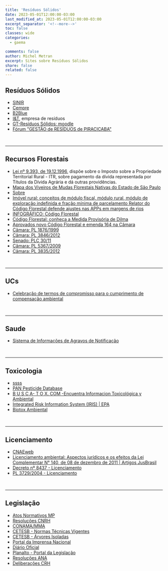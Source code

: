 ```yaml
---
title: 'Resíduos Sólidos'
date: 2023-05-01T12:00:00-03:00
last_modified_at: 2023-05-01T12:00:00-03:00
excerpt_separator: '<!--more-->'
toc: false
classes: wide
categories:
  - gaema

comments: false
author: Michel Metran
excerpt: Sites sobre Resíduos Sólidos
share: false
related: false
---
```


## Resíduos Sólidos

- [SINIR](https://www.sinir.gov.br/)
- [Cempre](https://cempre.org.br/)
- [B2Blue](https://www.b2blue.com)
- [I&T](https://ietsp.com.br), empresa de resíduos
- [GT-Resíduos Sólidos: moodle](https://esmpsp.nucleoead.net/moodle4/)
- [Fórum "GESTÃO de RESÍDUOS de PIRACICABA"](https://forumresiduospira.wordpress.com/)

<br>

---

## Recursos Florestais

- [Lei nº 9.393, de 19.12.1996](http://www.planalto.gov.br/ccivil_03/LEIS/L9393.htm), dispõe sobre o Imposto sobre a Propriedade Territorial Rural - ITR, sobre pagamento da dívida representada por Títulos da Dívida Agrária e dá outras providências.
- [Mapa dos Viveiros de Mudas Florestais Nativas do Estado de São Paulo](https://www.google.com/maps/d/u/0/viewer?mid=1vGBCrllIKGmUYfk3gUImdUMGqj8)
- [Sobre](https://sobrestauracao.org/)
- [Imóvel rural: conceitos de módulo fiscal, módulo rural, módulo de exploração indefinida e fração mínima de parcelamento ](http://eduardoaugusto-irib.blogspot.com/2010/06/imovel-rural-conceitos-de-modulo-fiscal.html)
  [Relator do Código Florestal defende ajustes nas APPs em margens de rios](https://www.camara.leg.br/noticias/372093-relator-do-codigo-florestal-defende-ajustes-nas-apps-em-margens-de-rios/)
- [INFOGRÁFICO: Código Florestal](https://g1.globo.com/natureza/noticia/2012/05/infografico-codigo-florestal.html)
- [Código Florestal: conheça a Medida Provisória de Dilma](https://www.noticiasagricolas.com.br/noticias/codigo-florestal/106298-codigo-florestal-publicada-medida-provisoria-que-altera-vetos-e-modificacoes.html#.ZFBUSM7MK3A)
- [Aprovados novo Código Florestal e emenda 164 na Câmara](https://www.noticiasagricolas.com.br/noticias/codigo-florestal/89406-brasilia-urgente-aprovado-substitutivo-de-aldo-rebelo-na-camara-dos-deputados.html#.ZFBUbs7MK3A)
- [Câmara: PL 1876/1999](http://www.camara.gov.br/proposicoesWeb/fichadetramitacao?idProposicao=17338)
- [Câmara: PL 3846/2012](http://www.camara.gov.br/proposicoesWeb/fichadetramitacao?idProposicao=544247)
- [Senado: PLC 30/11](http://www.senado.gov.br/atividade/materia/detalhes.asp?p_cod_mate=100475)
- [Câmara: PL 5367/2009](http://www.camara.gov.br/proposicoesWeb/fichadetramitacao?idProposicao=437370)
- [Câmara: PL 3835/2012](http://www.camara.gov.br/proposicoesWeb/fichadetramitacao?idProposicao=543949)

<br>

---

## UCs

- [Celebração de termos de compromisso para o cumprimento de compensação ambiental](https://www.saesadvogados.com.br/2014/11/25/icmbio-publica-nova-norma-para-a-celebracao-de-termos-de-compromisso-para-o-cumprimento-de-compensacao-ambiental/)

<br>

---

## Saude

- [Sistema de Informações de Agravos de Notificação](http://portalweb04.saude.gov.br/sinan_net/default.asp)

<br>

---

## Toxicologia

- [ssss](https://sistemasinter.cetesb.sp.gov.br/produtos/produto_consulta_completa.asp)
- [PAN Pesticide Database](http://www.pesticideinfo.org/)
- [B U S C A- T O X. COM -Encuentra Informacion Toxicológica y Ambiental](http://busca-tox.com/)
- [Integrated Risk Information System (IRIS) | EPA](http://www.epa.gov/IRIS/)
- [Biotox Ambiental](http://www.biotoxambiental.com.br/)

<br>

---

## Licenciamento

- [CNAEweb](http://www.cnae.ibge.gov.br/)
- [Licenciamento ambiental: Aspectos jurídicos e os efeitos da Lei Complementar N° 140, de 08 de dezembro de 2011 | Artigos JusBrasil](http://carollinasalle.jusbrasil.com.br/artigos/122137478/licenciamento-ambiental-aspectos-juridicos-e-os-efeitos-da-lei-complementar-n-140-de-08-de-dezembro-de-2011?utm_campaign=newsletter&utm_medium=email&utm_source=newsletter)
- [Decreto nº 8437 - Licenciamento](http://www.planalto.gov.br/ccivil_03/_Ato2015-2018/2015/Decreto/D8437.htm)
- [PL 3729/2004 - Licenciamento](http://www.camara.gov.br/proposicoesWeb/fichadetramitacao?idProposicao=257161)

<br>

---

## Legislação

- [Atos Normativos MP](http://biblioteca.mp.sp.gov.br/PHL_IMG/ATOS/ATOS%20N_dec.html)
- [Resoluções CNRH](http://www.cnrh.gov.br/index.php?option=com_content&view=article&id=14)
- [CONAMA/MMA](http://www.mma.gov.br/port/conama/legi.cfm)
- [CETESB - Normas Técnicas Vigentes](http://www.cetesb.sp.gov.br/servicos/normas---cetesb/43-normas-tecnicas---cetesb)
- [CETESB - Árvores Isoladas](http://licenciamento.cetesb.sp.gov.br/cetesb/intervencoes_doc_isoladas.asp)
- [Portal da Imprensa Nacional](http://portal.in.gov.br/)
- [Diário Oficial](http://www.mp.sp.gov.br/portal/page/portal/DO_Estado)
- [Planalto - Portal da Legislação](http://www4.planalto.gov.br/legislacao)
- [Resoluções ANA](http://www2.ana.gov.br/Paginas/adm/resolucoes/listaresolucoes.aspx?Paged=TRUE&p_ID=100&View=%7bD2852E7B%2dDDCB%2d4996%2d8AC5%2d8B4F8D416FE9%7d&PageFirstRow=101)
- [Deliberações CRH](https://www.sigrh.sp.gov.br/cgi-bin/sigrh_home_colegiado.exe?colegiado=CRH&TEMA=DELIBERACAO)

